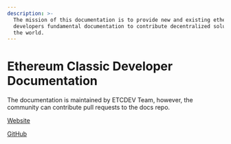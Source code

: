 ```yaml
---
description: >-
  The mission of this documentation is to provide new and existing ether
  developers fundamental documentation to contribute decentralized solutions to
  the world.
---
```


# Ethereum Classic Developer Documentation

The documentation is maintained by ETCDEV Team, however, the community can contribute pull requests to the docs repo.

[Website](http://etcdevteam.com/)

[GitHub](http://github.com/etcdevteam/)
